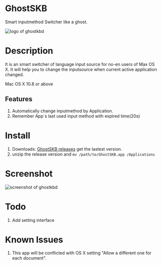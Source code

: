 # GhostSKB
Smart inputmethod Switcher like a ghost.

![logo of ghostkbd](https://github.com/dingmingxin/GhostSKB/blob/master/Resources/ghostkbd-256.png)

# Description

It is an smart switcher of language input source for no-en users of Max OS X. It will help you to change the inputsource when current active application changed.

Mac OS X 10.8 or above
## Features

1. Automatically change inputmethod by Application.
2. Remember App`s last used input method with expired time(20s)

# Install 

1. Downloads: [GhostSKB releases](https://github.com/dingmingxin/GhostSKB/releases) get the lastest version.
2. unzip the release version and `mv /path/to/GhostSKB.app /Applications`

# Screenshot

![screenshot of ghostkbd](https://github.com/dingmingxin/GhostSKB/blob/master/Resources/screenshot.png)

# Todo

1. Add setting interface

# Known Issues

1. This app will be conflicted with OS X setting "Allow a different one for each document".
